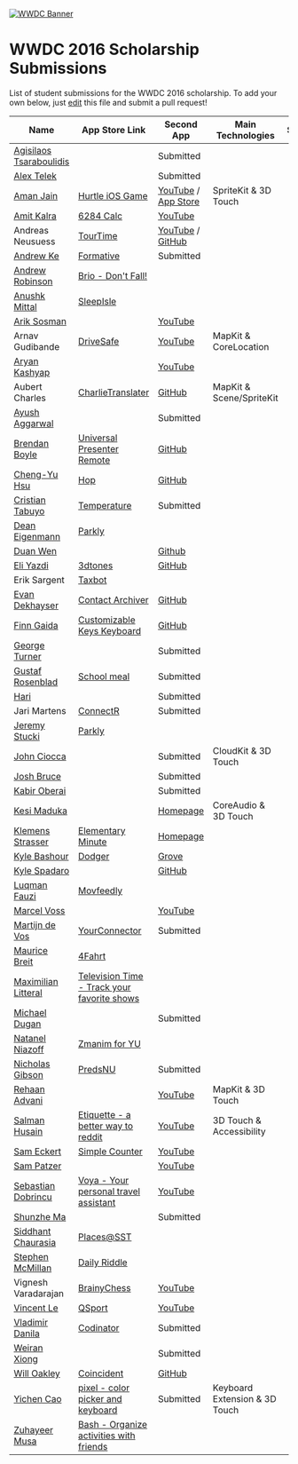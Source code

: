 [![WWDC Banner](https://developer.apple.com/wwdc/images/wwdc16-og.jpg)](https://developer.apple.com/wwdc/)
# WWDC 2016 Scholarship Submissions

List of student submissions for the WWDC 2016 scholarship.
To add your own below, just [edit](https://github.com/wwdc/2016/edit/master/README.md) this file and submit a pull request!

<!-- PLEASE READ! -->
<!-- Insert your name below in alphabetical order. -->
<!-- Please only submit the apps that you submitted for WWDC2016. -->
<!-- Watch out for columns, you must have 6 pipes or else the gh-pages won't like it. -->
<!-- Main Technologies should contain 2 at MAXIMUM, preferably one from each app! -->
| Name| App Store Link| Second App| Main Technologies| Status|
| ----| --------------| -----------------------| ------------| ------|
| [Agisilaos Tsaraboulidis](https://twitter.com/AgisilaosTs) | | Submitted| | |
| [Alex Telek](https://twitter.com/alexmtk) | | Submitted| | |
| [Aman Jain](https://twitter.com/amanj203) | [Hurtle iOS Game](https://itunes.apple.com/in/app/hurtle/id1085122455?mt=8) | [YouTube](https://www.youtube.com/watch?v=hpqBGLglLTs) / [App Store](https://itunes.apple.com/in/app/spinny-monster/id1095025740?mt=8) |SpriteKit & 3D Touch || |
| [Amit Kalra](https://twitter.com/amitnkalra) | [6284 Calc](https://itunes.apple.com/us/app/6284-calc/id1006996600?mt=8) | [YouTube](https://www.youtube.com/watch?v=2JnI8qE-LKs) | | |
| Andreas Neusuess | [TourTime](https://itunes.apple.com/app/id848979893) | [YouTube](https://youtu.be/7It2i-9BCp8) / [GitHub](https://github.com/Tantalum73/InteractiveResume-WWDC2016) | | |
| [Andrew Ke](https://twitter.com/andrewke64) | [Formative](https://itunes.apple.com/us/app/formative/id1032617767?mt=8) | Submitted| | |
| [Andrew Robinson](https://twitter.com/sirarkimedes) | [Brio - Don't Fall!](https://itunes.apple.com/us/app/brio-dont-fall!/id1087287522?mt=8) | | | |
| [Anushk Mittal](https://twitter.com/AnushkMittal) | [SleepIsle](https://itunes.apple.com/us/app/sleepisle/id1039746876?mt=8) | | | |
| [Arik Sosman](https://twitter.com/arikaleph) | | [YouTube](https://youtu.be/TtHM31sxxbU) | | |
| Arnav Gudibande| [DriveSafe](https://github.com/SFHSHacks/DriveSafe) | [YouTube](https://www.youtube.com/watch?v=4Ft6264U1PU) | MapKit & CoreLocation | |
| [Aryan Kashyap](https://twitter.com/NSAryan12) | | [YouTube](https://www.youtube.com/watch?v=qD-uxBhNKb4) | | |
|Aubert Charles|[CharlieTranslater](https://geo.itunes.apple.com/fr/app/charlietranslater/id1033023882?mt=8)|[GitHub](https://github.com/Charliebegood/WWDC-2106-App.git)|MapKit & Scene/SpriteKit||
| [Ayush Aggarwal](https://twitter.com/Highestage) | | Submitted| | |
| [Brendan Boyle](https://twitter.com/brendancboyle) | [Universal Presenter Remote](https://itunes.apple.com/us/app/universal-presenter-remote/id866740670?ls=1&mt=8) | [GitHub](https://github.com/brendancboyle/Universal-Presenter-Remote-iOS/) | | |
| [Cheng-Yu Hsu](https://twitter.com/cyhsutw) | [Hop](http://hop.appfinca.com) | [GitHub](https://github.com/cyhsutw/imaji) | | |
| [Cristian Tabuyo](https://instagram.com/ctapple_swift) | [Temperature](https://itunes.apple.com/es/app/alternativa-a-un-termometro/id1098259543?mt=8) | Submitted| | |
| [Dean Eigenmann](https://twitter.com/parklyapp) | [Parkly](https://www.parkly.ch) | | | |
| [Duan Wen](https://twitter.com/wddwycc) | | [Github](https://github.com/wddwycc/Freehand) | | |
| [Eli Yazdi](https://twitter.com/eli_yazdi) | [3dtones](https://itunes.apple.com/us/app/3dtones/id1108446298?mt=8) | [GitHub](http://github.com/eliyazdi/3dtones) | | |
| Erik Sargent| [Taxbot](https://itunes.apple.com/us/app/taxbot-automatic-mile-tracker/id461781884?mt=8) | | | |
| [Evan Dekhayser](https://twitter.com/ERDekhayser) | [Contact Archiver](https://itunes.apple.com/us/app/contact-archiver/id733594022?mt=8) | [GitHub](https://github.com/edekhayser/WWDC-2016-Scholarship-App) | | |
| [Finn Gaida](https://twitter.com/fga) | [Customizable Keys Keyboard](https://itunes.apple.com/us/app/customizable-keys-keyboard/id1104673201?mt=8) | [GitHub](https://github.com/finngaida/wwdc/tree/master/2016) | | |
| [George Turner](https://twitter.com/FlamingFusion) | | Submitted| | |
| [Gustaf Rosenblad](https://twitter.com/rosecoder) | [School meal](https://itunes.apple.com/se/app/skolmaten/id416550379?mt=8) | Submitted| | |
| [Hari](https://www.twitter.com/coderguy5) | | Submitted| | |
| Jari Martens| [ConnectR](https://itunes.apple.com/app/connectr-all-social-media/id905696962?mt=8) | Submitted| | |
| [Jeremy Stucki](https://twitter.com/parklyapp) | [Parkly](https://www.parkly.ch) | | | |
| [John Ciocca](https://twitter.com/johnciocca) | | Submitted| CloudKit & 3D Touch| |
| [Josh Bruce](https://twitter.com/Brucey125) | | Submitted| | |
| [Kabir Oberai](https://twitter.com/kabiroberai) | | Submitted| | |
| [Kesi Maduka](https://twitter.com/k3zi_) | | [Homepage](https://stm.io) | CoreAudio & 3D Touch | |
| [Klemens Strasser](https://twitter.com/klemensstrasser) | [Elementary Minute](https://itunes.apple.com/us/app/elementary-minute/id889417668?mt=8) | [Homepage](https://www.facebook.com/Asymmetric-1016800745046748/?fref=ts) | | |
| [Kyle Bashour](https://twitter.com/kylebshr) | [Dodger](https://itunes.apple.com/app/id1050023116) | [Grove](https://github.com/kylebshr/grove) | | |
| [Kyle Spadaro](https://twitter.com/kylespadaro) | | [GitHub](https://github.com/kylespadaro/KyleSpadaro) | | |
| [Luqman Fauzi](https://twitter.com/lkmfz) | [Movfeedly](https://itunes.apple.com/app/movfeedly/id1085496373) | | | |
| [Marcel Voss](https://twitter.com/uimarcel) | | [YouTube](https://www.youtube.com/watch?v=dZljrMjzJN0) | | |
| [Martijn de Vos](https://twitter.com/devos50) | [YourConnector](https://itunes.apple.com/us/app/newlinq/id950231000?l=nl&ls=1&mt=8) | Submitted| | |
| [Maurice Breit](https://twitter.com/1mau6) | [4Fahrt](https://itunes.apple.com/de/app/4fahrt-schuler/id1105478291?mt=8) | | | |
| [Maximilian Litteral](https://twitter.com/MaxHasADHD) | [Television Time - Track your favorite shows](http://maximilianlitteral.com/TelevisionTime/iTunes/index.html) | | | |
| [Michael Dugan](https://twitter.com/Michael_Dugan33) | | Submitted| | |
| [Natanel Niazoff](https://twitter.com/niazoff) | [Zmanim for YU](https://itunes.apple.com/us/app/zmanim-for-yu/id1071006216?mt=8) | | | |
| [Nicholas Gibson](https://twitter.com/Mr_NickyG) | [PredsNU](https://itunes.apple.com/us/app/predsnu/id917520140?mt=8) | Submitted| |
| [Rehaan Advani](https://twitter.com/Rehaan_Advani) | | [YouTube](https://www.youtube.com/watch?v=mUDBBcXHkLI) |MapKit & 3D Touch| |
| [Salman Husain](https://twitter.com/aeroxtwo) | [Etiquette - a better way to reddit](https://github.com/shusain93/Ettiquete) | [YouTube](https://www.youtube.com/watch?v=pjTiw9Mc19o) |3D Touch & Accessibility|| 
| [Sam Eckert](https://twitter.com/Sam0711er) | [Simple Counter](https://geo.itunes.apple.com/us/app/simple-counter-count-everything!/id961653412?mt=8) | [YouTube](https://www.youtube.com/watch?v=4uFP_xQWOX4) | | |
| [Sam Patzer](https://twitter.com/wizages) | | [YouTube](https://www.youtube.com/watch?v=-DFINkoEZhU) | | |
| [Sebastian Dobrincu](https://twitter.com/sebyddd) | [Voya - Your personal travel assistant](https://itunes.apple.com/us/app/voya-your-personal-travel/id1082760606) | [YouTube](https://www.youtube.com/watch?v=fbTMWC0y9hs) | | |
| [Shunzhe Ma](https://twitter.com/ShunzheMa) | | Submitted| | |
| [Siddhant Chaurasia](https://twitter.com/mr_s_chaurasia) | [Places@SST](https://itunes.apple.com/us/app/places-sst/id921357959?mt=8) | | | |
| [Stephen McMillan](https://twitter.com/stevowevo77) | [Daily Riddle](https://itunes.apple.com/app/daily-riddle-fun-challenging/id932546719) | | | |
| Vignesh Varadarajan| [BrainyChess](https://itunes.apple.com/us/app/brainychess-play-learn-chess/id778336641?mt=8) | [YouTube](https://www.youtube.com/watch?v=H429tmvM0zI) | | |
| [Vincent Le](https://www.instagram.com/vinnyoodles/) | [QSport](https://github.com/QSport/QSport) | [YouTube](https://www.youtube.com/watch?v=f1vPOc-EaQ8) | | |
| [Vladimir Danila](https://twitter.com/danilavladi) | [Codinator](https://itunes.apple.com/us/app/codinator/id1024671232?ls=1&mt=8) | Submitted| | |
| [Weiran Xiong](https://twitter.com/WeiranXiong) | | Submitted| | |
| [Will Oakley](https://twitter.com/woakley5) | [Coincident](https://itunes.apple.com/ie/app/coincident-3d-touch-game/id1069735902?mt=8) | [GitHub](https://github.com/woakley5/DPHS-App) | | |
| [Yichen Cao](https://twitter.com/schemetrical) | [pixel - color picker and keyboard](https://itunes.apple.com/us/app/pixel/id936267373?ls=1&mt=8) |Submitted|Keyboard Extension & 3D Touch| |
| [Zuhayeer Musa](https://twitter.com/zuhayeer) | [Bash - Organize activities with friends](https://itunes.apple.com/app/apple-store/id967147939?mt=8) | | | |
<!-- Don't remove the newline. Alphabetical order please! -->
